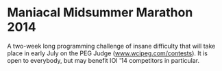 Maniacal Midsummer Marathon 2014
=================
A two-week long programming challenge of insane difficulty that will take place in early July on the PEG Judge (www.wcipeg.com/contests). It is open to everybody, but may benefit IOI '14 competitors in particular.
